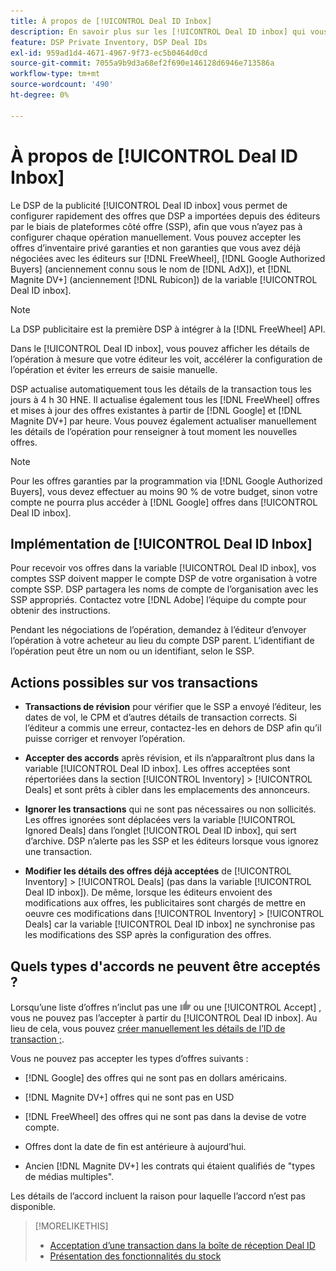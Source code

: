 ```yaml
---
title: À propos de [!UICONTROL Deal ID Inbox]
description: En savoir plus sur les [!UICONTROL Deal ID inbox] qui vous permet d’accepter les offres privées que vous avez déjà négociées avec les éditeurs sur [!DNL FreeWheel], [!DNL Google Authorized Buyers] (anciennement connu sous le nom de [!DNL AdX]), and [!DNL Magnite DV+] (anciennement [!DNL Rubicon]).
feature: DSP Private Inventory, DSP Deal IDs
exl-id: 959ad1d4-4671-4967-9f73-ec5b0464d0cd
source-git-commit: 7055a9b9d3a68ef2f690e146128d6946e713586a
workflow-type: tm+mt
source-wordcount: '490'
ht-degree: 0%

---
```


# À propos de [!UICONTROL Deal ID Inbox]

Le DSP de la publicité [!UICONTROL Deal ID inbox] vous permet de configurer rapidement des offres que DSP a importées depuis des éditeurs par le biais de plateformes côté offre (SSP), afin que vous n’ayez pas à configurer chaque opération manuellement. Vous pouvez accepter les offres d’inventaire privé garanties et non garanties que vous avez déjà négociées avec les éditeurs sur [!DNL FreeWheel], [!DNL Google Authorized Buyers] (anciennement connu sous le nom de [!DNL AdX]), et [!DNL Magnite DV+] (anciennement [!DNL Rubicon]) de la variable [!UICONTROL Deal ID inbox].

>[!NOTE]
>
>La DSP publicitaire est la première DSP à intégrer à la [!DNL FreeWheel] API.

Dans le [!UICONTROL Deal ID inbox], vous pouvez afficher les détails de l’opération à mesure que votre éditeur les voit, accélérer la configuration de l’opération et éviter les erreurs de saisie manuelle.

<!-- 
Accepting a deal automatically pre-populates a new Deal ID record with details from the publisher, and you need to enter only the publisher [always? or just in some cases?], the media type, who can access the deal, and any attribute labels to apply to the deal so it's easy to find. [Are labels a dimension you can report on?]

For each available deal, you can review the deal details sent directly from the publisher. Some deals are grouped as proposals (packages), and you can see the individual deal details by reviewing the deal.

You can accept any available deal or move an incorrect deal to the Ignored Deals tab. You can also un-ignore deals, which moves them back to the New Deals tab so you can potentially accept them.

For each deal, you can select one publisher and one media type (Desktop Video, Mobile Video, Connected TV, Display, or Audio), and you can share the deal with specific advertisers and with all advertisers for a specific account.
 -->

DSP actualise automatiquement tous les détails de la transaction tous les jours à 4 h 30 HNE. Il actualise également tous les [!DNL FreeWheel] offres et mises à jour des offres existantes à partir de [!DNL Google] et [!DNL Magnite DV+] par heure. Vous pouvez également actualiser manuellement les détails de l’opération pour renseigner à tout moment les nouvelles offres.

<!-- MC: I'm not sure where I got the following. Is this currently true? -->
>[!NOTE]
>
>Pour les offres garanties par la programmation via [!DNL Google Authorized Buyers], vous devez effectuer au moins 90 % de votre budget, sinon votre compte ne pourra plus accéder à [!DNL Google] offres dans [!UICONTROL Deal ID inbox].

## Implémentation de [!UICONTROL Deal ID Inbox]

Pour recevoir vos offres dans la variable [!UICONTROL Deal ID inbox], vos comptes SSP doivent mapper le compte DSP de votre organisation à votre compte SSP. DSP partagera les noms de compte de l’organisation avec les SSP appropriés. Contactez votre [!DNL Adobe] l’équipe du compte pour obtenir des instructions.

Pendant les négociations de l’opération, demandez à l’éditeur d’envoyer l’opération à votre acheteur au lieu du compte DSP parent. L’identifiant de l’opération peut être un nom ou un identifiant, selon le SSP.

## Actions possibles sur vos transactions

* **Transactions de révision** pour vérifier que le SSP a envoyé l’éditeur, les dates de vol, le CPM et d’autres détails de transaction corrects. Si l’éditeur a commis une erreur, contactez-les en dehors de DSP afin qu’il puisse corriger et renvoyer l’opération.

* **Accepter des accords** après révision, et ils n’apparaîtront plus dans la variable [!UICONTROL Deal ID inbox]. Les offres acceptées sont répertoriées dans la section [!UICONTROL Inventory] > [!UICONTROL Deals] et sont prêts à cibler dans les emplacements des annonceurs.

* **Ignorer les transactions** qui ne sont pas nécessaires ou non sollicités. Les offres ignorées sont déplacées vers la variable [!UICONTROL Ignored Deals] dans l’onglet [!UICONTROL Deal ID inbox], qui sert d’archive. DSP n’alerte pas les SSP et les éditeurs lorsque vous ignorez une transaction.

* **Modifier les détails des offres déjà acceptées** de [!UICONTROL Inventory] > [!UICONTROL Deals] (pas dans la variable [!UICONTROL Deal ID inbox]). De même, lorsque les éditeurs envoient des modifications aux offres, les publicitaires sont chargés de mettre en oeuvre ces modifications dans [!UICONTROL Inventory] > [!UICONTROL Deals] car la variable [!UICONTROL Deal ID inbox] ne synchronise pas les modifications des SSP après la configuration des offres.

## Quels types d&#39;accords ne peuvent être acceptés ?

Lorsqu’une liste d’offres n’inclut pas une ![Accepter](/help/dsp/assets/accept.png) ou une [!UICONTROL Accept] , vous ne pouvez pas l’accepter à partir du [!UICONTROL Deal ID inbox]. Au lieu de cela, vous pouvez [créer manuellement les détails de l’ID de transaction ;](/help/dsp/inventory/deal-id-create.md).

Vous ne pouvez pas accepter les types d’offres suivants :

* [!DNL Google] des offres qui ne sont pas en dollars américains.

* [!DNL Magnite DV+] offres qui ne sont pas en USD

* [!DNL FreeWheel] des offres qui ne sont pas dans la devise de votre compte.

* Offres dont la date de fin est antérieure à aujourd’hui.

* Ancien [!DNL Magnite DV+] les contrats qui étaient qualifiés de &quot;types de médias multiples&quot;.

Les détails de l’accord incluent la raison pour laquelle l’accord n’est pas disponible.

>[!MORELIKETHIS]
>
>* [Acceptation d’une transaction dans la boîte de réception Deal ID](deal-id-inbox-accept.md)
>* [Présentation des fonctionnalités du stock](inventory-overview.md)

